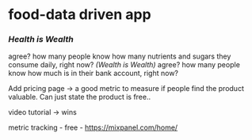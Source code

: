 # food-data driven app
### *Health is Wealth*
agree? how many people know how many nutrients and sugars they consume daily, right now?
*(Wealth is Wealth)*
agree? how many people know how much is in their bank account, right now?

Add pricing page -> a good metric to measure if people find the product valuable. Can just state the product is free..

video tutorial -> wins

metric tracking - free - https://mixpanel.com/home/
